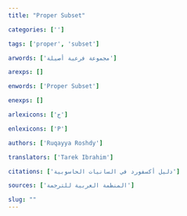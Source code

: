 ```yaml
---
title: "Proper Subset"

categories: ['']

tags: ['proper', 'subset']

arwords: ['مجموعة فرعية أصيلة']

arexps: []

enwords: ['Proper Subset']

enexps: []

arlexicons: ['ج']

enlexicons: ['P']

authors: ['Ruqayya Roshdy']

translators: ['Tarek Ibrahim']

citations: ['دليل أكسفورد في السانيات الحاسوبية']

sources: ['المنظمة العربية للترجمة']

slug: ""
---
```

